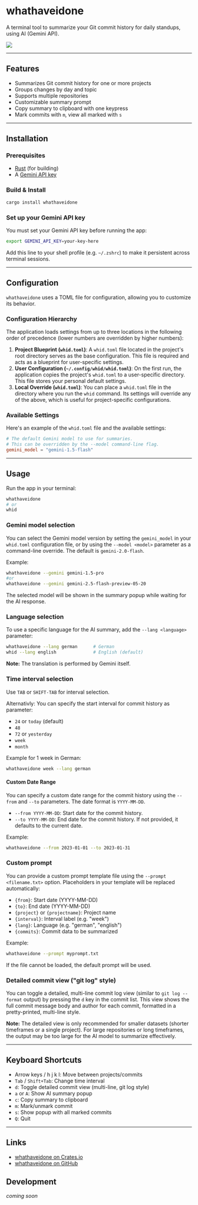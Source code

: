 # whathaveidone

A terminal tool to summarize your Git commit history for daily standups, using AI (Gemini API).

<a href="https://asciinema.org/a/l58gl6wettdA3x4eLD4jCkWkq" target="_blank"><img src="https://asciinema.org/a/l58gl6wettdA3x4eLD4jCkWkq.svg" /></a>

---

## Features
- Summarizes Git commit history for one or more projects
- Groups changes by day and topic
- Supports multiple repositories
- Customizable summary prompt
- Copy summary to clipboard with one keypress
- Mark commits with `m`, view all marked with `s`

---

## Installation

### Prerequisites
- [Rust](https://rustup.rs/) (for building)
- A [Gemini API key](https://aistudio.google.com/app/apikey)

### Build & Install
```sh
cargo install whathaveidone
```

### Set up your Gemini API key
You must set your Gemini API key before running the app:
```sh
export GEMINI_API_KEY=your-key-here
```
Add this line to your shell profile (e.g. `~/.zshrc`) to make it persistent across terminal sessions.

---

## Configuration

`whathaveidone` uses a TOML file for configuration, allowing you to customize its behavior.

### Configuration Hierarchy

The application loads settings from up to three locations in the following order of precedence (lower numbers are overridden by higher numbers):

1.  **Project Blueprint (`whid.toml`)**: A `whid.toml` file located in the project's root directory serves as the base configuration. This file is required and acts as a blueprint for user-specific settings.
2.  **User Configuration (`~/.config/whid/whid.toml`)**: On the first run, the application copies the project's `whid.toml` to a user-specific directory. This file stores your personal default settings.
3.  **Local Override (`whid.toml`)**: You can place a `whid.toml` file in the directory where you run the `whid` command. Its settings will override any of the above, which is useful for project-specific configurations.

### Available Settings

Here's an example of the `whid.toml` file and the available settings:

```toml
# The default Gemini model to use for summaries.
# This can be overridden by the --model command-line flag.
gemini_model = "gemini-1.5-flash"
```

---

## Usage

Run the app in your terminal:
```sh
whathaveidone
# or
whid
```

### Gemini model selection
You can select the Gemini model version by setting the `gemini_model` in your `whid.toml` configuration file, or by using the `--model <model>` parameter as a command-line override. The default is `gemini-2.0-flash`.

Example:
```sh
whathaveidone --gemini gemini-1.5-pro
#or 
whathaveidone --gemini gemini-2.5-flash-preview-05-20

```
The selected model will be shown in the summary popup while waiting for the AI response. 

### Language selection
To use a specific language for the AI summary, add the `--lang <language>` parameter:
```sh
whathaveidone --lang german      # German
whid --lang english              # English (default)
```
**Note:** The translation is performed by Gemini itself.

### Time interval selection
Use `TAB` or `SHIFT-TAB` for interval selection. 

Alternativly: You can specify the start interval for commit history as parameter:
- `24` or `today` (default)
- `48`
- `72` or `yesterday`
- `week`
- `month`

Example for 1 week in German:
```sh
whathaveidone week --lang german
```

#### Custom Date Range
You can specify a custom date range for the commit history using the `--from` and `--to` parameters. The date format is `YYYY-MM-DD`.

- `--from YYYY-MM-DD`: Start date for the commit history.
- `--to YYYY-MM-DD`: End date for the commit history. If not provided, it defaults to the current date.

Example:
```sh
whathaveidone --from 2023-01-01 --to 2023-01-31
```

### Custom prompt
You can provide a custom prompt template file using the `--prompt <filename.txt>` option. Placeholders in your template will be replaced automatically:
- `{from}`: Start date (YYYY-MM-DD)
- `{to}`: End date (YYYY-MM-DD)
- `{project}` or `{projectname}`: Project name
- `{interval}`: Interval label (e.g. "week")
- `{lang}`: Language (e.g. "german", "english")
- `{commits}`: Commit data to be summarized

Example:
```sh
whathaveidone --prompt myprompt.txt
```
If the file cannot be loaded, the default prompt will be used.

### Detailed commit view ("git log" style)

You can toggle a detailed, multi-line commit log view (similar to `git log --format` output) by pressing the `d` key in the commit list. This view shows the full commit message body and author for each commit, formatted in a pretty-printed, multi-line style.

**Note:** The detailed view is only recommended for smaller datasets (shorter timeframes or a single project). For large repositories or long timeframes, the output may be too large for the AI model to summarize effectively.

---

## Keyboard Shortcuts
- Arrow keys / h j k l: Move between projects/commits
- `Tab` / `Shift+Tab`: Change time interval
- `d`: Toggle detailed commit view (multi-line, git log style)
- `a` or `A`: Show AI summary popup
- `c`: Copy summary to clipboard
- `m`: Mark/unmark commit
- `s`: Show popup with all marked commits
- `Q`: Quit

---

## Links
- [whathaveidone on Crates.io](https://crates.io/crates/whathaveidone)
- [whathaveidone on GitHub](https://github.com/heroheman/whathaveidone)

## Development
_coming soon_